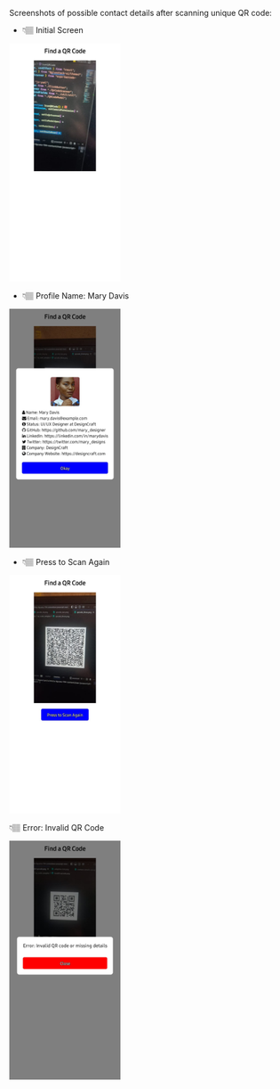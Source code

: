 Screenshots of possible contact details after scanning unique QR code:

- 👇🏽 Initial Screen

<img src="./assets/app_screenshots/initial-screen.jpg" alt="Initial Screen" width="200px" height="auto" />

- 👇🏽 Profile Name: Mary Davis

<img src="./assets/app_screenshots/scanned-qr-code.jpg" alt="Profile Name: Mary Davis" width="200px" height="auto" />

- 👇🏽 Press to Scan Again

<img src="./assets/app_screenshots/press-scan-again-button.jpg" alt="Press to Scan Again" width="200px" height="auto" />

<p>👇🏽 Error: Invalid QR Code</p>

<img src="./assets/app_screenshots/invalid-qrcode.jpg" alt="Error: Invalid QR Code" width="200px" height="auto">
